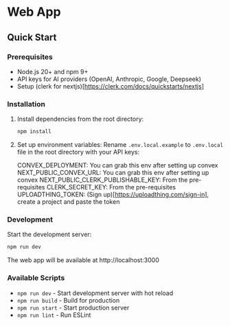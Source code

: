 # Web App

## Quick Start

### Prerequisites

- Node.js 20+ and npm 9+
- API keys for AI providers (OpenAI, Anthropic, Google, Deepseek)
- Setup (clerk for nextjs)[https://clerk.com/docs/quickstarts/nextjs]

### Installation

1. Install dependencies from the root directory:

   ```bash
   npm install
   ```

2. Set up environment variables:
   Rename `.env.local.example` to `.env.local` file in the root directory with your API keys:

   CONVEX_DEPLOYMENT: You can grab this env after setting up convex
   NEXT_PUBLIC_CONVEX_URL: You can grab this env after setting up convex
   NEXT_PUBLIC_CLERK_PUBLISHABLE_KEY: From the pre-requisites
   CLERK_SECRET_KEY: From the pre-requisites
   UPLOADTHING_TOKEN: (Sign up)[https://uploadthing.com/sign-in], create a project and paste the token

### Development

Start the development server:

```bash
npm run dev
```

The web app will be available at http://localhost:3000

### Available Scripts

- `npm run dev` - Start development server with hot reload
- `npm run build` - Build for production
- `npm run start` - Start production server
- `npm run lint` - Run ESLint
